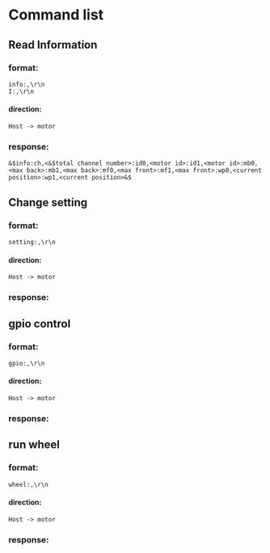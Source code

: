 # Command list

## Read Information
### format:
    info:,\r\n
    I:,\r\n
#### direction:
    Host -> motor
### response:
    &$info:ch,<&$total channel number>:id0,<motor id>:id1,<motor id>:mb0,<max back>:mb1,<max back>:mf0,<max front>:mf1,<max front>:wp0,<current position>:wp1,<current position>&$


## Change setting
### format:
    setting:,\r\n
#### direction:
    Host -> motor
### response:
    

## gpio control
### format:
    gpio:,\r\n
#### direction:
    Host -> motor
### response:
    
## run wheel
### format:
    wheel:,\r\n
#### direction:
    Host -> motor
### response:
    
